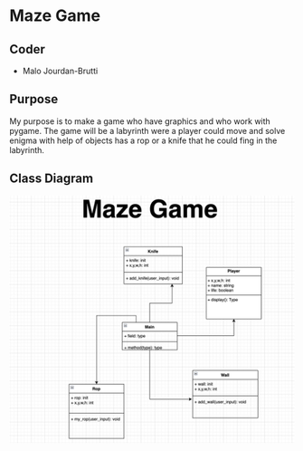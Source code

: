 # Maze Game
## Coder
- Malo Jourdan-Brutti
## Purpose
My purpose is to make a game who have graphics and who work with pygame. The game will be a labyrinth were a player could move and solve enigma with help of objects has a rop or a knife that he could fing in the labyrinth. 
## Class Diagram 
![ClassDiagram](https://github.com/410192/Computer-Programming-Individual-Project/blob/main/IMG/Img2.png?raw=true)
